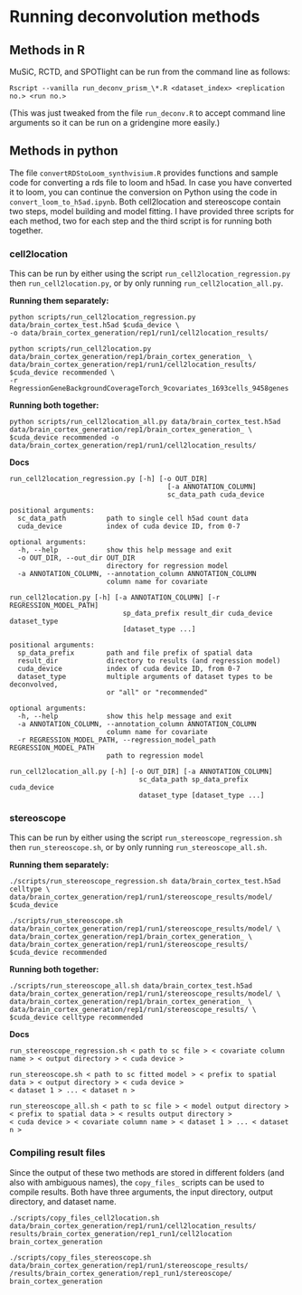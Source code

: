 # Running deconvolution methods

## Methods in R

MuSiC, RCTD, and SPOTlight can be run from the command line as follows:

``Rscript --vanilla run_deconv_prism_\*.R <dataset_index> <replication no.> <run no.>``

(This was just tweaked from the file `run_deconv.R` to accept command line arguments so it can be run on a gridengine more easily.)

## Methods in python

The file `convertRDStoLoom_synthvisium.R` provides functions and sample code for converting a rds file to loom and h5ad. In case you have converted it to loom, you can continue the conversion on Python using the code in `convert_loom_to_h5ad.ipynb`. Both cell2location and stereoscope contain two steps, model building and model fitting. 
I have provided three scripts for each method, two for each step and the third script is for running both together.

### cell2location

This can be run by either using the script `run_cell2location_regression.py` then `run_cell2location.py`, or by only running `run_cell2location_all.py`.

**Running them separately:**
```
python scripts/run_cell2location_regression.py data/brain_cortex_test.h5ad $cuda_device \
-o data/brain_cortex_generation/rep1/run1/cell2location_results/

python scripts/run_cell2location.py data/brain_cortex_generation/rep1/brain_cortex_generation_ \
data/brain_cortex_generation/rep1/run1/cell2location_results/ $cuda_device recommended \
-r RegressionGeneBackgroundCoverageTorch_9covariates_1693cells_9458genes
```

**Running both together:**
```
python scripts/run_cell2location_all.py data/brain_cortex_test.h5ad data/brain_cortex_generation/rep1/brain_cortex_generation_ \
$cuda_device recommended -o data/brain_cortex_generation/rep1/run1/cell2location_results/
```

**Docs**
```
run_cell2location_regression.py [-h] [-o OUT_DIR]
                                       [-a ANNOTATION_COLUMN]
                                       sc_data_path cuda_device

positional arguments:
  sc_data_path          path to single cell h5ad count data
  cuda_device           index of cuda device ID, from 0-7

optional arguments:
  -h, --help            show this help message and exit
  -o OUT_DIR, --out_dir OUT_DIR
                        directory for regression model
  -a ANNOTATION_COLUMN, --annotation_column ANNOTATION_COLUMN
                        column name for covariate
```

```
run_cell2location.py [-h] [-a ANNOTATION_COLUMN] [-r REGRESSION_MODEL_PATH]
                            sp_data_prefix result_dir cuda_device dataset_type
                            [dataset_type ...]

positional arguments:
  sp_data_prefix        path and file prefix of spatial data
  result_dir            directory to results (and regression model)
  cuda_device           index of cuda device ID, from 0-7
  dataset_type          multiple arguments of dataset types to be deconvolved,
                        or "all" or "recommended"

optional arguments:
  -h, --help            show this help message and exit
  -a ANNOTATION_COLUMN, --annotation_column ANNOTATION_COLUMN
                        column name for covariate
  -r REGRESSION_MODEL_PATH, --regression_model_path REGRESSION_MODEL_PATH
                        path to regression model
```

```
run_cell2location_all.py [-h] [-o OUT_DIR] [-a ANNOTATION_COLUMN]
                                sc_data_path sp_data_prefix cuda_device
                                dataset_type [dataset_type ...]
```

### stereoscope

This can be run by either using the script `run_stereoscope_regression.sh` then `run_stereoscope.sh`, or by only running `run_stereoscope_all.sh`.

**Running them separately:**
```
./scripts/run_stereoscope_regression.sh data/brain_cortex_test.h5ad celltype \
data/brain_cortex_generation/rep1/run1/stereoscope_results/model/ $cuda_device

./scripts/run_stereoscope.sh data/brain_cortex_generation/rep1/run1/stereoscope_results/model/ \
data/brain_cortex_generation/rep1/brain_cortex_generation_ \
data/brain_cortex_generation/rep1/run1/stereoscope_results/ $cuda_device recommended
```

**Running both together:**
```
./scripts/run_stereoscope_all.sh data/brain_cortex_test.h5ad
data/brain_cortex_generation/rep1/run1/stereoscope_results/model/ \
data/brain_cortex_generation/rep1/brain_cortex_generation_ \
data/brain_cortex_generation/rep1/run1/stereoscope_results/ \
$cuda_device celltype recommended
```

**Docs**
```
run_stereoscope_regression.sh < path to sc file > < covariate column name > < output directory > < cuda device >

run_stereoscope.sh < path to sc fitted model > < prefix to spatial data > < output directory > < cuda device >
< dataset 1 > ... < dataset n >

run_stereoscope_all.sh < path to sc file > < model output directory > < prefix to spatial data > < results output directory >
< cuda device > < covariate column name > < dataset 1 > ... < dataset n >
```

### Compiling result files
Since the output of these two methods are stored in different folders (and also with ambiguous names), the `copy_files_` scripts can be used to compile results. Both have three arguments,
the input directory, output directory, and dataset name.

```
./scripts/copy_files_cell2location.sh data/brain_cortex_generation/rep1/run1/cell2location_results/
results/brain_cortex_generation/rep1_run1/cell2location brain_cortex_generation

./scripts/copy_files_stereoscope.sh data/brain_cortex_generation/rep1/run1/stereoscope_results/
/results/brain_cortex_generation/rep1_run1/stereoscope/ brain_cortex_generation
```
